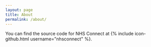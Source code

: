 ```yaml
---
layout: page
title: About
permalink: /about/
---
```


You can find the source code for NHS Connect at
{% include icon-github.html username="nhsconnect" %}.

